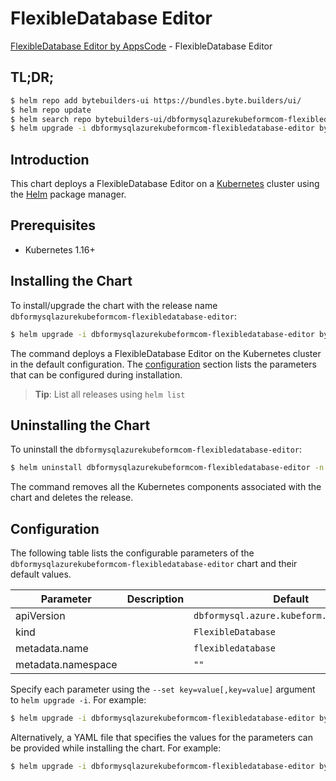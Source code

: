 # FlexibleDatabase Editor

[FlexibleDatabase Editor by AppsCode](https://byte.builders) - FlexibleDatabase Editor

## TL;DR;

```bash
$ helm repo add bytebuilders-ui https://bundles.byte.builders/ui/
$ helm repo update
$ helm search repo bytebuilders-ui/dbformysqlazurekubeformcom-flexibledatabase-editor --version=v0.4.17
$ helm upgrade -i dbformysqlazurekubeformcom-flexibledatabase-editor bytebuilders-ui/dbformysqlazurekubeformcom-flexibledatabase-editor -n default --create-namespace --version=v0.4.17
```

## Introduction

This chart deploys a FlexibleDatabase Editor on a [Kubernetes](http://kubernetes.io) cluster using the [Helm](https://helm.sh) package manager.

## Prerequisites

- Kubernetes 1.16+

## Installing the Chart

To install/upgrade the chart with the release name `dbformysqlazurekubeformcom-flexibledatabase-editor`:

```bash
$ helm upgrade -i dbformysqlazurekubeformcom-flexibledatabase-editor bytebuilders-ui/dbformysqlazurekubeformcom-flexibledatabase-editor -n default --create-namespace --version=v0.4.17
```

The command deploys a FlexibleDatabase Editor on the Kubernetes cluster in the default configuration. The [configuration](#configuration) section lists the parameters that can be configured during installation.

> **Tip**: List all releases using `helm list`

## Uninstalling the Chart

To uninstall the `dbformysqlazurekubeformcom-flexibledatabase-editor`:

```bash
$ helm uninstall dbformysqlazurekubeformcom-flexibledatabase-editor -n default
```

The command removes all the Kubernetes components associated with the chart and deletes the release.

## Configuration

The following table lists the configurable parameters of the `dbformysqlazurekubeformcom-flexibledatabase-editor` chart and their default values.

|     Parameter      | Description |                       Default                       |
|--------------------|-------------|-----------------------------------------------------|
| apiVersion         |             | <code>dbformysql.azure.kubeform.com/v1alpha1</code> |
| kind               |             | <code>FlexibleDatabase</code>                       |
| metadata.name      |             | <code>flexibledatabase</code>                       |
| metadata.namespace |             | <code>""</code>                                     |


Specify each parameter using the `--set key=value[,key=value]` argument to `helm upgrade -i`. For example:

```bash
$ helm upgrade -i dbformysqlazurekubeformcom-flexibledatabase-editor bytebuilders-ui/dbformysqlazurekubeformcom-flexibledatabase-editor -n default --create-namespace --version=v0.4.17 --set apiVersion=dbformysql.azure.kubeform.com/v1alpha1
```

Alternatively, a YAML file that specifies the values for the parameters can be provided while
installing the chart. For example:

```bash
$ helm upgrade -i dbformysqlazurekubeformcom-flexibledatabase-editor bytebuilders-ui/dbformysqlazurekubeformcom-flexibledatabase-editor -n default --create-namespace --version=v0.4.17 --values values.yaml
```
